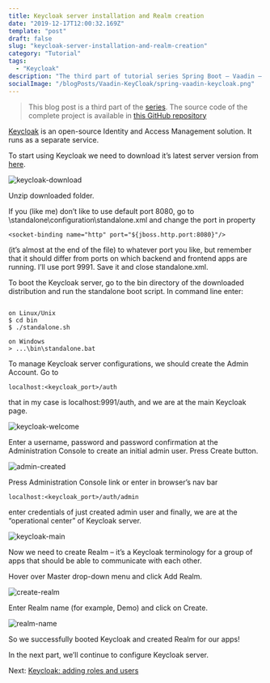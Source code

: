 ```yaml
---
title: Keycloak server installation and Realm creation
date: "2019-12-17T12:00:32.169Z"
template: "post"
draft: false
slug: "keycloak-server-installation-and-realm-creation"
category: "Tutorial"
tags:
  - "Keycloak"
description: "The third part of tutorial series Spring Boot – Vaadin – Keycloak – Spring Security Integration."
socialImage: "/blogPosts/Vaadin-KeyCloak/spring-vaadin-keycloak.png"
---
```


> This blog post is a third part of the [series](https://ramonak.io/posts/spring-boot-vaadin-keycloak-spring-security-integration).
> The source code of the complete project is available in <a href="https://github.com/KaterinaLupacheva/spring-boot-vaadin-keycloak-demo" target="_blank">this GitHub repository</a>

[Keycloak](https://www.keycloak.org/) is an open-source Identity and Access Management solution. It runs as a separate service.

To start using Keycloak we need to download it’s latest server version from [here](https://www.keycloak.org/downloads.html).

![keycloak-download](/blogPosts/Vaadin-KeyCloak/keycloak-download.JPG)

Unzip downloaded folder.

If you (like me) don’t like to use default port 8080, go to \standalone\configuration\standalone.xml and change the port in property

```
<socket-binding name="http" port="${jboss.http.port:8080}"/>
```

(it’s almost at the end of the file) to whatever port you like, but remember that it should differ from ports on which backend and frontend apps are running. I’ll use port 9991. Save it and close standalone.xml.

To boot the Keycloak server, go to the bin directory of the downloaded distribution and run the standalone boot script. In command line enter:

```

on Linux/Unix
$ cd bin
$ ./standalone.sh

on Windows
> ...\bin\standalone.bat
```

To manage Keycloak server configurations, we should create the Admin Account. Go to 
```
localhost:<keycloak_port>/auth
```

that in my case is localhost:9991/auth, and we are at the main Keycloak page.

![keycloak-welcome](/blogPosts/Vaadin-KeyCloak/Keycloak-welcome.JPG)

Enter a username, password and password confirmation at the Administration Console to create an initial admin user. Press Create button.

![admin-created](/blogPosts/Vaadin-KeyCloak/admin-created.JPG)

Press Administration Console link or enter in browser’s nav bar 
```
localhost:<keycloak_port>/auth/admin
```
enter credentials of just created admin user and finally, we are at the “operational center” of Keycloak server.

![keycloak-main](/blogPosts/Vaadin-KeyCloak/keycloak-main.JPG)

Now we need to create Realm – it’s a Keycloak terminology for a group of apps that should be able to communicate with each other.

Hover over Master drop-down menu and click Add Realm. 

![create-realm](/blogPosts/Vaadin-KeyCloak/create-realm.JPG)

Enter Realm name (for example, Demo) and click on Create.

![realm-name](/blogPosts/Vaadin-KeyCloak/realm-name.JPG)

So we successfully booted Keycloak and created Realm for our apps!

In the next part, we’ll continue to configure Keycloak server.

Next: [Keycloak: adding roles and users]()